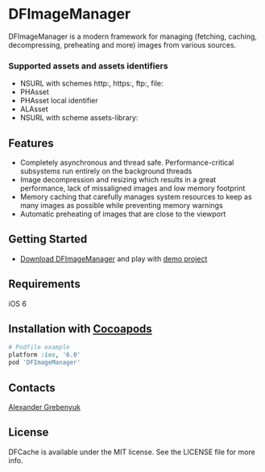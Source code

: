 # DFImageManager
DFImageManager is a modern framework for managing (fetching, caching, decompressing, preheating and more) images from various sources.

### Supported assets and assets identifiers
- NSURL with schemes http:, https:, ftp:, file:
- PHAsset
- PHAsset local identifier
- ALAsset
- NSURL with scheme assets-library:

## Features
- Completely asynchronous and thread safe. Performance-critical subsystems run entirely on the background threads
- Image decompression and resizing which results in a great performance, lack of missaligned images and low memory footprint
- Memory caching that carefully manages system resources to keep as many images as possible while preventing memory warnings
- Automatic preheating of images that are close to the viewport

## Getting Started
- [Download DFImageManager](https://github.com/kean/DFImageManager/releases) and play with [demo project](https://github.com/kean/DFImageManager/tree/master/DFImageManagerSample) 

## Requirements
iOS 6

## Installation with [Cocoapods](http://cocoapods.org)
```ruby
# Podfile example
platform :ios, '6.0'
pod 'DFImageManager'
```

## Contacts
[Alexander Grebenyuk](https://github.com/kean)

## License
DFCache is available under the MIT license. See the LICENSE file for more info.
